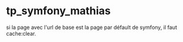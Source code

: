 # tp_symfony_mathias
si la page avec l'url de base est la page par défault de symfony, il faut cache:clear.
